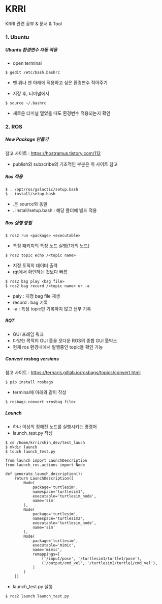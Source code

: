 # KRRI

KRRI 관련 공부 & 문서 & Tool



### 1. Ubuntu

##### Ubuntu 환경변수 자동 적용

* open terminal

```
$ gedit /etc/bash.bashrc
```

* 맨 위나 맨 아래에 적용하고 싶은 환경변수 적어주기

* 저장 후, 터미널에서

```
$ source ~/.bashrc
```

* 새로운 터미널 열었을 때도 환경변수 적용되는지 확인



### 2. ROS

##### New Package 만들기

참고 사이트 : https://hostramus.tistory.com/112

* publish와 subscribe의 기초적인 부분은 위 사이트 참고



##### Ros 적용

```
$ . /opt/ros/galactic/setup.bash
$ . install/setup.bash
```

* .은 source와 동일
* . install/setup.bash : 해당 폴더에 빌드 적용



##### Ros 실행 방법

```
$ ros2 run <package> <executable>
```

* 특정 패키지의 특정 노드 실행(1개의 노드)

```
$ ros2 topic echo /<topic name>
```

* 지정 토픽의 데이터 출력
* rqt에서 확인하는 것보다 빠름

```
$ ros2 bag play <bag file>
$ ros2 bag record /<topic name> or -a
```

* paly : 지정 bag file 재생
* record : bag 기록
* -a : 특정 topic만 기록하지 않고 전부 기록



##### RQT

* GUI 프레임 워크
* 다양한 목적의 GUI 툴을 모다운 ROS의 종합 GUI 툴박스
* 현재 ros 환경내에서 발행중인 topic들 확인 가능



##### Convert rosbag versions

참고 사이트 : https://ternaris.gitlab.io/rosbags/topics/convert.html

```
$ pip install rosbags
```

* terminal에 아래와 같이 작성

```
$ rosbags-convert <rosbag file>
```



##### Launch

* 하나 이상의 정해진 노드를 실행시키는 명령어
* launch_test.py 작성

```
$ cd /home/krri/shin_dev/test_lauch
$ mkdir launch
$ touch launch_test.py
```

```
from launch import LaunchDescription
from launch_ros.actions import Node

def generate_launch_description():
    return LaunchDescription([
        Node(
            package='turtlesim',
            namespace='turtlesim1',
            executable='turtlesim_node',
            name='sim'
        ),
        Node(
            package='turtlesim',
            namespace='turtlesim2',
            executable='turtlesim_node',
            name='sim'
        ),
        Node(
            package='turtlesim',
            executable='mimic',
            name='mimic',
            remappings=[
                ('/input/pose', '/turtlesim1/turtle1/pose'),
                ('/output/cmd_vel', '/turtlesim2/turtle1/cmd_vel'),
            ]
        )
    ])
```

* launch_test.py 실행

```
$ ros2 launch launch_test.py
```



